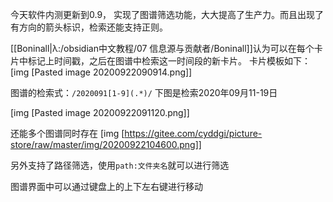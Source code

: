 今天软件内测更新到0.9， 实现了图谱筛选功能，大大提高了生产力。而且出现了有方向的箭头标识，检索还能支持正则。

[[Boninall|λ:/obsidian中文教程/07 信息源与贡献者/Boninall]]认为可以在每个卡片中标记上时间戳，之后在图谱中检索这一时间段的新卡片。
卡片模板如下：
[img [Pasted image 20200922090914.png]]

图谱的检索式：`/2020091[1-9](.*)/`
下图是检索2020年09月11-19日

[img [Pasted image 20200922091120.png]]

还能多个图谱同时存在
[img [https://gitee.com/cyddgi/picture-store/raw/master/img/20200922104600.png]]

另外支持了路径筛选，使用`path:文件夹名`就可以进行筛选

图谱界面中可以通过键盘上的上下左右键进行移动